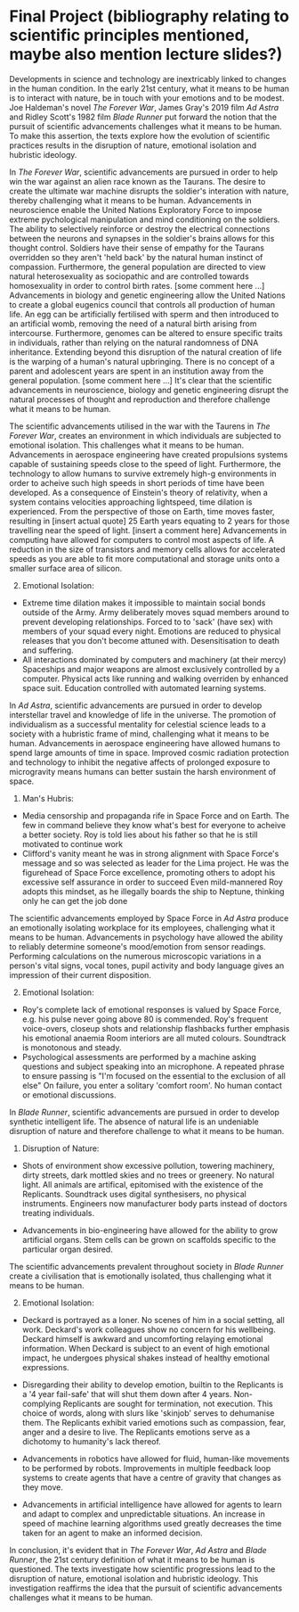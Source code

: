 # Final Project (bibliography relating to scientific principles mentioned, maybe also mention lecture slides?)

Developments in science and technology are inextricably linked to changes 
in the human condition.
In the early 21st century, what it means to be human is to interact with nature, 
be in touch with your emotions and to be modest.
Joe Haldeman's novel *The Forever War*, James Gray's 2019 film *Ad Astra* and 
Ridley Scott's 1982 film *Blade Runner* put forward the notion that 
the pursuit of scientific advancements challenges what it means to be human.
To make this assertion, the texts explore how the evolution of scientific practices
results in the disruption of nature, emotional isolation and hubristic ideology.

In *The Forever War*, scientific advancements are pursued in order to 
help win the war against an alien race known as the Taurans. The desire to create the ultimate
war machine disrupts the soldier's interation with nature, 
thereby challenging what it means to be human.
Advancements in neuroscience enable the United Nations Exploratory Force
to impose extreme pychological manipulation and mind conditioning on the soldiers.
The ability to selectively reinforce or destroy the electrical connections 
between the neurons and synapses in the soldier's brains allows for this thought control.
Soldiers have their sense of empathy for the Taurans overridden 
so they aren't 'held back' by the natural human instinct of compassion.
Furthermore, the general population are directed to view natural heterosexuality as
sociopathic and are controlled towards homosexuality in order to control birth rates. 
[some comment here ...]
Advancements in biology and genetic engineering allow the United Nations to create a global
eugenics council that controls all production of human life.
An egg can be artificially fertilised with sperm and then introduced to an artificial womb,
removing the need of a natural birth arising from intercourse.
Furthermore, genomes can be altered to ensure specific traits in individuals, rather
than relying on the natural randomness of DNA inheritance.
Extending beyond this disruption of the natural creation of life is the warping of a human's
natural upbringing. There is no concept of a parent and adolescent years are spent in an 
institution away from the general population.
[some comment here ...]
It's clear that the scientific advancements in neuroscience, biology and genetic engineering 
disrupt the natural processes of thought and reproduction and therefore challenge what it
means to be human.

The scientific advancements utilised in the war with the Taurens in *The Forever War*,
creates an environment in which individuals are subjected to emotional isolation. 
This challenges what it means to be human.
Advancements in aerospace engineering have created propulsions systems capable of sustaining 
speeds close to the speed of light. Furthermore, the technology to allow humans 
to survive extremely high-g environments in order to acheive such high speeds in short
periods of time have been developed.
As a consequence of Einstein's theory of relativity, when a system contains velocities
approaching lightspeed, time dilation is experienced. 
From the perspective of those on Earth, time moves faster, resulting
in [insert actual quote] 25 Earth years equating to 2 years for those travelling near the
speed of light.
[insert a comment here]
Advancements in computing have allowed for computers to control most aspects of life.
A reduction in the size of transistors and memory cells allows for accelerated speeds 
as you are able to fit more computational and storage units onto a smaller surface area of 
silicon.

2. Emotional Isolation:
  * Extreme time dilation makes it impossible to maintain social bonds outside of the Army.
    Army deliberately moves squad members around to prevent developing relationships.
    Forced to to 'sack' (have sex) with members of your squad every night.
    Emotions are reduced to physical releases that you don't become attuned with.
    Desensitisation to death and suffering.
  * All interactions dominated by computers and machinery (at their mercy)
    Spaceships and major weapons are almost exclusively controlled by a computer. 
    Physical acts like running and walking overriden by enhanced space suit.
    Education controlled with automated learning systems.


In *Ad Astra*, scientific advancements are pursued in order to 
develop interstellar travel and knowledge of life in the universe.
The promotion of individualism as a successful mentality for celestial science 
leads to a society with a hubristic frame of mind, challenging what it means to be human.
Advancements in aerospace engineering have allowed humans to spend large amounts of time in 
space. Improved cosmic radiation protection and technology to inhibit the negative affects of 
prolonged exposure to microgravity means humans can better sustain the harsh environment of space.

1. Man's Hubris:
  * Media censorship and propaganda rife in Space Force and on Earth. 
    The few in command believe they know what's best for everyone to acheive a better society.
    Roy is told lies about his father so that he is still motivated to continue work
  * Clifford's vanity meant he was in strong alignment with Space Force's message and so was selected as leader for the Lima project.
    He was the figurehead of Space Force excellence, promoting others to adopt his excessive self assurance in order to succeed 
    Even mild-mannered Roy adopts this mindset, as he illegally boards the ship to Neptune, thinking only he can get the job done


The scientific advancements employed by Space Force in *Ad Astra*
produce an emotionally isolating workplace for its employees, challenging
what it means to be human.
Advancements in psychology have allowed the ability to reliably determine someone's 
mood/emotion from sensor readings.
Performing calculations on the numerous microscopic variations in a person's vital signs, 
vocal tones, pupil activity and body language gives an impression of their current disposition.

2. Emotional Isolation:
  * Roy's complete lack of emotional responses is valued by Space Force, e.g. his pulse never going above 80 is commended.
    Roy's frequent voice-overs, closeup shots and relationship flashbacks further emphasis his emotional anaemia
    Room interiors are all muted colours. Soundtrack is monotonous and steady.
  * Psychological assessments are performed by a machine asking questions and subject speaking into an microphone.
    A repeated phrase to ensure passing is "I'm focused on the essential to the exclusion of all else" 
    On failure, you enter a solitary 'comfort room'. No human contact or emotional discussions. 



In *Blade Runner*, scientific advancements are pursued in order to develop 
synthetic intelligent life. The absence of natural life is an undeniable disruption of nature
and therefore challenge to what it means to be human.

1. Disruption of Nature:
  * Shots of environment show excessive pollution, towering machinery, dirty streets, dark mottled skies and no trees or greenery.
    No natural light. All animals are artifical, epitomised with the existence of the Replicants.
    Soundtrack uses digital synthesisers, no physical instruments.
    Engineers now manufacturer body parts instead of doctors treating individuals.

  * Advancements in bio-engineering have allowed for the ability to grow artificial organs.
    Stem cells can be grown on scaffolds specific to the particular organ desired.


The scientific advancements prevalent throughout society in *Blade Runner*
create a civilisation that is emotionally isolated, thus challenging what it means to be human.

2. Emotional Isolation:
  * Deckard is portrayed as a loner. No scenes of him in a social setting, all work.
    Deckard's work colleagues show no concern for his wellbeing.
    Deckard himself is awkward and uncomforting relaying emotional information.
    When Deckard is subject to an event of high emotional impact, he undergoes physical shakes instead of healthy emotional expressions. 
  * Disregarding their ability to develop emotion, builtin to the Replicants is a '4 year fail-safe' that will shut them down after 4 years.
    Non-complying Replicants are sought for termination, not execution. This choice of words, along with slurs like 'skinjob' serves to dehumanise them.
    The Replicants exhibit varied emotions such as compassion, fear, anger and a desire to live.
    The Replicants emotions serve as a dichotomy to humanity's lack thereof.

  * Advancements in robotics have allowed for fluid, human-like movements to be performed by robots.
    Improvements in multiple feedback loop systems to create agents that have a centre of gravity that changes as they move.
  * Advancements in artificial intelligence have allowed for agents to learn and adapt to complex and unpredictable situations.
    An increase in speed of machine learning algorithms used greatly decreases the time taken for an agent to make an informed decision.

In conclusion, it's evident that in *The Forever War*, *Ad Astra* and *Blade Runner*,
the 21st century definition of what it means to be human is questioned. 
The texts investigate how scientific progressions lead to the disruption of nature, 
emotional isolation and hubristic ideology.
This investigation reaffirms the idea that the pursuit of scientific advancements challenges 
what it means to be human.

